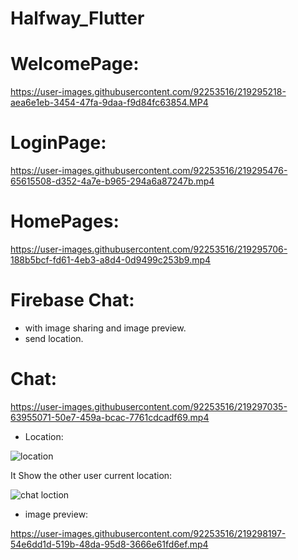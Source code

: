 # Halfway_Flutter

# WelcomePage:

https://user-images.githubusercontent.com/92253516/219295218-aea6e1eb-3454-47fa-9daa-f9d84fc63854.MP4

# LoginPage:

https://user-images.githubusercontent.com/92253516/219295476-65615508-d352-4a7e-b965-294a6a87247b.mp4

# HomePages:

https://user-images.githubusercontent.com/92253516/219295706-188b5bcf-fd61-4eb3-a8d4-0d9499c253b9.mp4

# Firebase Chat:
- with image sharing and image preview.
- send location.

# Chat:

https://user-images.githubusercontent.com/92253516/219297035-63955071-50e7-459a-bcac-7761cdcadf69.mp4

- Location:

![location](https://user-images.githubusercontent.com/92253516/219297660-1b4c8db2-9920-402b-90d1-c6c4b107d828.jpg)

It Show the other user current location:

![chat loction](https://user-images.githubusercontent.com/92253516/219297693-bbcce22d-3763-4202-ac9d-99865f2fb501.jpg)

- image preview:


https://user-images.githubusercontent.com/92253516/219298197-54e6dd1d-519b-48da-95d8-3666e61fd6ef.mp4



